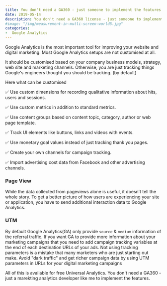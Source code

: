 ```yaml
---
title: You don't need a GA360 - just someone to implement the features.
date: 2019-05-14 
description: You don't need a GA360 license - just someone to implement the features.
#image: "/img/measurement-in-mutli-screen-world5.jpg"
categories:
-  Google Analytics
---
```


Google Analytics is the most important tool for improving your website and digital marketing. Most Google Analytics setups are not customised at all.

It should be customised based on your company business models, strategy, web site and marketing channels.  Otherwise, you are just tracking things Google's engineers thought you should be tracking. (by default)

Here what can be customised

✅ Use custom dimensions for recording qualitative information about hits, users and sessions.

✅ Use custom metrics in addition to standard metrics.

✅ Use content groups based on content topic, category, author or web page template.

✅ Track UI elements like buttons, links and videos with events.

✅ Use monetary goal values instead of just tracking thank you pages.

✅ Create your own channels for campaign tracking.

✅ Import advertising cost data from Facebook and other advertising channels.

### Page View

While the data collected from pageviews alone is useful, it doesn’t tell the whole story. To get a better picture of how users are experiencing your site or application, you have to send additional interaction data to Google Analytics.

### UTM
By default  Google Analytics(GA) only provide `source` & `medium` information of the referral traffic. If you want GA to provide more information about your marketing campaigns that you need to add campaign tracking variables at the end of each destination URLs of your ads. Not using tracking parameters is a mistake that many marketers who are just starting out make. Avoid "dark traffic" and get richer campaign data by using UTM parameters in URLs for your digital marketing campaigns
 
All of this is available for free Universal Analytics. You don't need a GA360  - just a marekting analytics developer like me to implement the features.